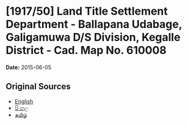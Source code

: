 # [1917/50] Land Title Settlement Department - Ballapana Udabage, Galigamuwa D/S Division, Kegalle District - Cad. Map No. 610008

**Date:** 2015-06-05

## Original Sources

- [English](https://documents.gov.lk/view/extra-gazettes/2015/6/1917-50_E.pdf)
- [සිංහල](https://documents.gov.lk/view/extra-gazettes/2015/6/1917-50_S.pdf)
- [தமிழ்](https://documents.gov.lk/view/extra-gazettes/2015/6/1917-50_T.pdf)
